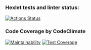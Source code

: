 ### Hexlet tests and linter status:
[![Actions Status](https://github.com/malevka/frontend-project-lvl2/workflows/hexlet-check/badge.svg)](https://github.com/malevka/frontend-project-lvl2/actions)

### Code Coverage by CodeClimate
[![Maintainability](https://api.codeclimate.com/v1/badges/da3979974696718a255a/maintainability)](https://codeclimate.com/github/malevka/frontend-project-lvl2/maintainability)
[![Test Coverage](https://api.codeclimate.com/v1/badges/da3979974696718a255a/test_coverage)](https://codeclimate.com/github/malevka/frontend-project-lvl2/test_coverage)
